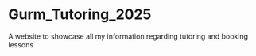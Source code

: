 # Gurm_Tutoring_2025
A website to showcase all my information regarding tutoring and booking lessons
